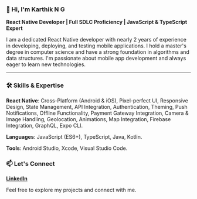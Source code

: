 ### 👋 Hi, I'm Karthik N G

**React Native Developer | Full SDLC Proficiency | JavaScript & TypeScript Expert**

I am a dedicated React Native developer with nearly 2 years of experience in developing, deploying, and testing mobile applications. I hold a master's degree in computer science and have a strong foundation in algorithms and data structures. I'm passionate about mobile app development and always eager to learn new technologies.

---

### 🛠️ Skills & Expertise

**React Native**: Cross-Platform (Android & iOS), Pixel-perfect UI, Responsive Design, State Management, API Integration, Authentication, Theming, Push Notifications, Offline Functionality, Payment Gateway Integration, Camera & Image Handling, Geolocation, Animations, Map Integration, Firebase Integration, GraphQL, Expo CLI.

**Languages**: JavaScript (ES6+), TypeScript, Java, Kotlin.

**Tools**: Android Studio, Xcode, Visual Studio Code.

### 📫 Let's Connect

**[LinkedIn](https://www.linkedin.com/in/karthik-n-g-84aa071a2)**

Feel free to explore my projects and connect with me.
